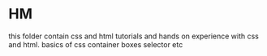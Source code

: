 # HM
this folder contain css and html tutorials 
and hands on experience with css and html.
basics of css
container
boxes
selector etc
